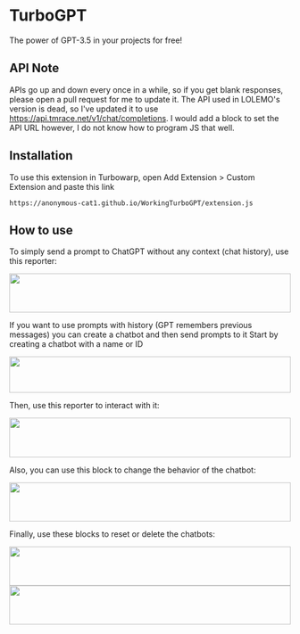 # TurboGPT
The power of GPT-3.5 in your projects for free!

## API Note
APIs go up and down every once in a while, so if you get blank responses, please open a pull request for me to update it.
The API used in LOLEMO's version is dead, so I've updated it to use https://api.tmrace.net/v1/chat/completions. I would add a block to set the API URL however, I do not know how to program JS that well.

## Installation
To use this extension in Turbowarp, open Add Extension > Custom Extension and paste this link

    https://anonymous-cat1.github.io/WorkingTurboGPT/extension.js
    
## How to use
To simply send a prompt to ChatGPT without any context (chat history), use this reporter:

<img src="https://lolemo.github.io/turboGPT/img/block_27_7_2023-19_31_46.svg" width="100%" height="70"/>


If you want to use prompts with history (GPT remembers previous messages) you can create a chatbot and then send prompts to it
Start by creating a chatbot with a name or ID

<img src="https://lolemo.github.io/turboGPT/img/block_27_7_2023-19_57_15.svg" width="100%" height="65"/> 

Then, use this reporter to interact with it:

<img src="https://lolemo.github.io/turboGPT/img/block_27_7_2023-20_19_46.svg" width="100%" height="71"/>

Also, you can use this block to change the behavior of the chatbot:

<img src="https://lolemo.github.io/turboGPT/img/block_27_7_2023-20_00_45.svg" width="100%" height="70"/>

Finally, use these blocks to reset or delete the chatbots:

<img src="https://lolemo.github.io/turboGPT/img/block_27_7_2023-20_01_03.svg" width="100%" height="70"/>
<img src="https://lolemo.github.io/turboGPT/img/block_27_7_2023-20_01_09.svg" width="100%" height="70"/>

